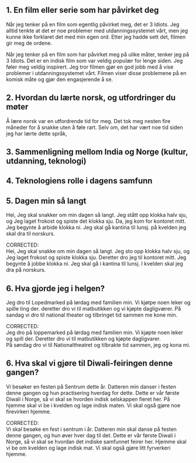 ## 1. En film eller serie som har påvirket deg

Når jeg tenker på en film som egentlig påvirket meg, det er 3 Idiots. Jeg alltid tenkte at det er noe problemer med utdanningssystemet vårt, men jeg kunne ikke forklaret det med min egen ord. 
Etter jeg hadde sett det, filmen gir meg de ordene.

Når jeg tenker på en film som har påvirket meg på ulike måter, tenker jeg på 3 Idiots. Det er en indisk film som var veldig populær for lenge siden. Jeg føler meg veldig inspirert. Jeg tror filmen gjør en god jobb med å vise problemer i utdanningssystemet vårt. Filmen viser disse problemene på en komisk måte og gjør den engasjerende å se.

## 2. Hvordan du lærte norsk, og utfordringer du møter
Å lære norsk var en utfordrende tid for meg. Det tok meg nesten fire måneder for å snakke uten å føle rart. Selv om, det har vært noe tid siden jeg har lærte dette språk, 


## 3. Sammenligning mellom India og Norge (kultur, utdanning, teknologi)


## 4. Teknologiens rolle i dagens samfunn

## 5. Dagen min så langt

Hei, Jeg skal snakker om min dagen så langt. Jeg stått opp klokka halv sju, og Jeg laget frokost og spiste det klokka sju. Da, jeg kom for kontoret mitt. Jeg begynte å arbide klokka ni. Jeg skal gå kantina til lunsj. på kvelden jeg skal dra til norskurs.

CORRECTED:  
Hei, Jeg skal snakke om min dagen så langt. Jeg sto opp klokka halv sju, og Jeg laget frokost og spiste klokka sju. 
Deretter dro jeg til kontoret mitt. Jeg begynte å jobbe klokka ni. Jeg skal gå i kantina til lunsj. I kvelden skal jeg dra på norskurs.  

## 6. Hva gjorde jeg i helgen?

Jeg dro til Lopedmarked på lørdag med familien min. Vi kjøtpe noen leker og spille ting der.
deretter dro vi til matbutikken og vi kjøpte dagligværer. På sandag vi dro til national theater og tilbringet tid sammen me kone min. 

CORRECTED:   
Jeg dro på loppemarked på lørdag med familien min. Vi kjøpte noen leker og spill der. Deretter dro vi til matbutikken og kjøpte dagligvarer.  
På søndag dro vi til Nationaltheatret og tilbrakte tid sammen, jeg og kona mi.

## 6. Hva skal vi gjøre til Diwali-feiringen denne gangen?

Vi besøker en festen på Sentrum dette år. Datteren min danser i festen denne gangen og hun practisering hverdag for dette. Dette er vår første Diwali i Norge, så vi skal se hvorden indisk selskappen fieret her. På hjemme skal vi be i kvelden og lage indisk maten. Vi skal også gjøre noe firevirkeri hjemme.   

CORRECTED:   
Vi skal besøke en fest i sentrum i år. Datteren min skal danse på festen denne gangen, og hun øver hver dag til det.
Dette er vår første Diwali i Norge, så vi skal se hvordan det indiske samfunnet feirer her. Hjemme skal vi be om kvelden og lage indisk mat.
Vi skal også gjøre litt fyrverkeri hjemme.

